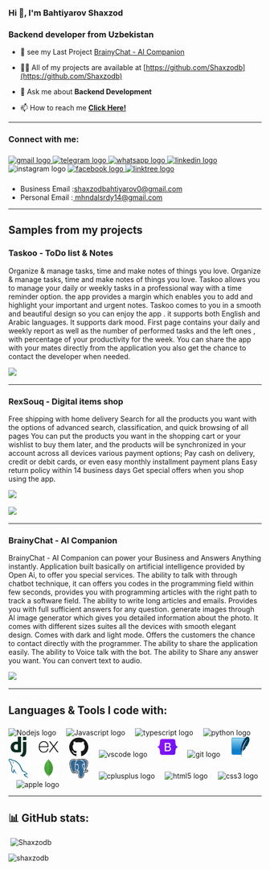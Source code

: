 
<h3 class="color: red;
  animation: myanimation 2s infinite;@keyframes myanimation {
  from {
    color: red;
  }
  to {
    color: yellow;
  }"
  align="left">Hi 👋, I'm Bahtiyarov Shaxzod</h3>
<h3 align="left">Backend developer from Uzbekistan</h3>

- 🔭 see my Last Project <a href="https://play.google.com/store/apps/details?id=com.muhanned01.gptzero01">BrainyChat - AI Companion</a>

- 👨‍💻 All of my projects are available at [https://github.com/Shaxzodb](https://github.com/Shaxzodb)

- 💬 Ask me about **Backend Development**

- 📫 How to reach me **[Click Here!](https://linktr.ee/shaxzodb)**
<hr>
<h3 align="left">Connect with me:</h3>

###

<div align="left">
  <a href="mailto:shaxzodbahtiyarov0@gmail.com" target="_blank">
    <img src="https://raw.githubusercontent.com/maurodesouza/profile-readme-generator/master/src/assets/icons/social/gmail/default.svg" width="52" height="40" alt="gmail logo"  />
  </a>
  <a href="https://t.me/SoftwareSage" target="_blank">
    <img src="https://raw.githubusercontent.com/maurodesouza/profile-readme-generator/master/src/assets/icons/social/telegram/default.svg" width="52" height="40" alt="telegram logo"  />
  </a>
  <a href="https://wa.me/+9720598191753" target="_blank">
    <img src="https://raw.githubusercontent.com/maurodesouza/profile-readme-generator/master/src/assets/icons/social/whatsapp/default.svg" width="52" height="40" alt="whatsapp logo"  />
  </a>
  <a href="https://www.linkedin.com/in/muhanned-alsoradi-695327244/" target="_blank">
    <img src="https://raw.githubusercontent.com/maurodesouza/profile-readme-generator/master/src/assets/icons/social/linkedin/default.svg" width="52" height="40" alt="linkedin logo"  />
  </a>
  <img src="https://raw.githubusercontent.com/maurodesouza/profile-readme-generator/master/src/assets/icons/social/instagram/default.svg" width="52" height="40" alt="instagram logo"  />
  <a href="https://www.facebook.com/profile.php?id=100010273774769" target="_blank">
    <img src="https://raw.githubusercontent.com/maurodesouza/profile-readme-generator/master/src/assets/icons/social/facebook/default.svg" width="52" height="40" alt="facebook logo"  />
  </a>
  <a href="https://linktr.ee/muhanneddalsoradi" target="_blank">
    <img src="https://raw.githubusercontent.com/maurodesouza/profile-readme-generator/master/src/assets/icons/social/linktree/default.svg" width="52" height="40" alt="linktree logo"  />
  </a>
</div>

###
<p align="left">
  <ul>
    <li>Business Email :<a href="mailto: shaxzodbahtiyarov0@gmail.coms">shaxzodbahtiyarov0@gmail.com</a></li>
    <li>Personal Email :<a href="mailto:mhndalsrdy14@gmail.com"> mhndalsrdy14@gmail.com</a></li>
  </ul>  



<hr>
<h2>Samples from my projects</h2>
<h3>Taskoo - ToDo list & Notes</h3>
<p>Organize & manage tasks, time and make notes of things you love.
Organize & manage tasks, time and make notes of things you love.
Taskoo allows you to manage your daily or weekly tasks in a professional way with a time reminder option.
the app provides a margin which enables you to add and highlight your important and urgent notes.
Taskoo comes to you in a smooth and beautiful design  so you can enjoy the app .
it  supports both English and Arabic languages.
It supports dark mood.
First page contains your daily and weekly report as well as the number of performed tasks and the left ones , with percentage of your productivity for the week.
You can share the app with your mates directly from the application you also get the chance to contact the developer when needed.
  <br>
</p>
<p><a href="https://play.google.com/store/apps/details?id=com.muhanned01.taskoo" align="center" target="_blank" ><img src="https://camo.githubusercontent.com/6a201cb97d03bc046f135d063bd3949856526d0ba23e3d45edc436a1fa5499e7/68747470733a2f2f696d672e736869656c64732e696f2f62616467652f47657425323069742532306f6e253230676f6f676c65253230706c61792d626c75652e7376673f7374796c653d666f722d7468652d6261646765266c6f676f3d676f6f676c652d706c6179" width="40%"></img></a></p>
<hr>
<h3>RexSouq - Digital items shop</h3>
<p>Free shipping with home delivery
Search for all the products you want with the options of advanced search, classification, and quick browsing of all pages
You can put the products you want in the shopping cart or your wishlist to buy them later, and the products will be synchronized in your account across all devices
various payment options; Pay cash on delivery, credit or debit cards, or even easy monthly installment payment plans
Easy return policy within 14 business days
Get special offers when you shop using the app.
  <br>
</p>
<p><a href="https://play.google.com/store/apps/details?id=com.Gamers.Shopping&hl=en_US&gl=US" align="center" target="_blank" ><img src="https://camo.githubusercontent.com/6a201cb97d03bc046f135d063bd3949856526d0ba23e3d45edc436a1fa5499e7/68747470733a2f2f696d672e736869656c64732e696f2f62616467652f47657425323069742532306f6e253230676f6f676c65253230706c61792d626c75652e7376673f7374796c653d666f722d7468652d6261646765266c6f676f3d676f6f676c652d706c6179" width="40%"></img></a></p>
<p><a href="https://apps.apple.com/sa/app/%D8%B3%D9%81%D9%86-%D8%AA%D9%8A-%D9%82%D9%8A%D9%85%D8%B1/id1559331777?l=ar" align="center" target="_blank" ><img src="https://camo.githubusercontent.com/84d0c40978410f7bcbf2eb4a4d026edf86d2964076277aedebf9cb519c141064/68747470733a2f2f696d672e736869656c64732e696f2f62616467652f47657425323069742532306f6e25323061707025323073746f72652d626c61636b2e7376673f7374796c653d666f722d7468652d6261646765266c6f676f3d6170702d73746f7265266c6f676f436f6c6f723d7768697465" width="40%"></img></a></p>
<hr>
<h3>BrainyChat - AI Companion</h3>
<p>
BrainyChat - AI Companion can power your Business and Answers Anything instantly.
Application built basically on artificial intelligence provided by Open Ai, to offer you special services.
The ability to talk with through chatbot technique, it can offers you codes in the programming field within few seconds, provides you with programming articles with the right path to track a software field.
The ability to write long articles and emails.
Provides you with full sufficient answers for any question.
generate images through Al image generator which gives you detailed information about the photo.
It comes with different sizes suites all the devices with smooth elegant design.
Comes with dark and light mode.
Offers the customers the chance to contact directly with the programmer.
The ability to share the application easily.
The ability to Voice talk with the bot.
The ability to Share any answer you want.
You can convert text to audio.
  <br>
</p>
<p><a href="https://play.google.com/store/apps/details?id=com.muhanned01.gptzero01" align="center" target="_blank" ><img src="https://camo.githubusercontent.com/6a201cb97d03bc046f135d063bd3949856526d0ba23e3d45edc436a1fa5499e7/68747470733a2f2f696d672e736869656c64732e696f2f62616467652f47657425323069742532306f6e253230676f6f676c65253230706c61792d626c75652e7376673f7374796c653d666f722d7468652d6261646765266c6f676f3d676f6f676c652d706c6179" width="40%"></img></a></p>
<hr>
<h2 align="left">Languages & Tools I code with:</h2>

###

<div align="left">

  <img src="https://cdn.jsdelivr.net/gh/devicons/devicon/icons/nodejs/nodejs-original.svg" height="40" alt="Nodejs logo"  />
  <img width="12" />
  <img src="https://cdn.jsdelivr.net/gh/devicons/devicon/icons/javascript/javascript-original.svg" height="40" alt="Javascript logo"  />
  <img width="12" />
  <img src="https://cdn.jsdelivr.net/gh/devicons/devicon/icons/typescript/typescript-original.svg" height="40" alt="typescript logo"  />
   <img width="12" />
  <img src="https://cdn.jsdelivr.net/gh/devicons/devicon/icons/python/python-original.svg" height="40" alt="python logo"  />
  <img src="https://github.com/devicons/devicon/blob/1119b9f84c0290e0f0b38982099a2bd027a48bf1/icons/django/django-plain.svg" height="40" alt="django logo"  />
  <img width="12" />
  <img src="https://github.com/devicons/devicon/blob/1119b9f84c0290e0f0b38982099a2bd027a48bf1/icons/express/express-original.svg" height="40" alt="express logo"  />
  <img width="12" />
  <img src="https://github.com/devicons/devicon/blob/1119b9f84c0290e0f0b38982099a2bd027a48bf1/icons/github/github-original.svg" height="40" alt="github logo"  />

  <img width="12" />
  <img src="https://cdn.jsdelivr.net/gh/devicons/devicon/icons/vscode/vscode-original.svg" height="40" alt="vscode logo"  />
  <img width="12" />
  <img src="https://github.com/devicons/devicon/blob/1119b9f84c0290e0f0b38982099a2bd027a48bf1/icons/bootstrap/bootstrap-original.svg" height="40" alt="androidstudio logo"  />
  <img width="12" />
  <img src="https://cdn.jsdelivr.net/gh/devicons/devicon/icons/git/git-original.svg" height="40" alt="git logo"  />
 
  <img width="12" />
  <img src="https://github.com/devicons/devicon/blob/1119b9f84c0290e0f0b38982099a2bd027a48bf1/icons/sqlite/sqlite-original.svg" height="40" alt="python logo"  />
  
  <img width="12" />
  <img src="https://github.com/devicons/devicon/blob/1119b9f84c0290e0f0b38982099a2bd027a48bf1/icons/mysql/mysql-original.svg" height="40" alt="mysql logo"  />
   <img width="12" />
  <img src="https://github.com/devicons/devicon/blob/1119b9f84c0290e0f0b38982099a2bd027a48bf1/icons/mongodb/mongodb-original.svg" height="40" alt="mongodb logo"  />
    <img width="12" />
  <img src="https://github.com/devicons/devicon/blob/1119b9f84c0290e0f0b38982099a2bd027a48bf1/icons/postgresql/postgresql-original.svg" height="40" alt="postgresql logo"  />
  <img width="12" />
  <img src="https://cdn.jsdelivr.net/gh/devicons/devicon/icons/cplusplus/cplusplus-original.svg" height="40" alt="cplusplus logo"  />
  <img width="12" />
  <img src="https://cdn.jsdelivr.net/gh/devicons/devicon/icons/html5/html5-original.svg" height="40" alt="html5 logo"  />
  <img width="12" />
  <img src="https://cdn.jsdelivr.net/gh/devicons/devicon/icons/css3/css3-original.svg" height="40" alt="css3 logo"  />
<img width="12" />
  <img src="https://cdn.jsdelivr.net/gh/devicons/devicon/icons/sass/sass-original.svg" height="40" alt="apple logo"  />
  
  
</div>
<hr>
<h2>📊 GitHub stats:</h2>
<p>&nbsp;<img align="center" style="width:100% " src="https://github-readme-stats.vercel.app/api?username=Shaxzodb&show_icons=true&locale=en" alt="Shaxzodb" /></p>
<p><img align="left" style="width:100%" src="https://github-readme-stats.vercel.app/api/top-langs?username=shaxzodb&show_icons=true&locale=en&layout=compact" alt="shaxzodb" /></p>
